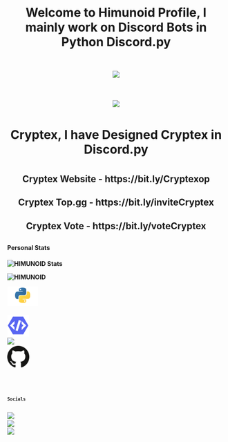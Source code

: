 <h1 align="center">Welcome to Himunoid Profile, I mainly work on Discord Bots in Python Discord.py<h1>
 <p align="center"><img height="400" src="https://cdn.discordapp.com/attachments/913640616712343616/935824715778502736/cryptex_banner.png">
   <br></br>
  <a href="https://top.gg/bot/919991790164115468">
  <img src="https://top.gg/api/widget/919991790164115468.svg">
</a>
  
<h1 align="center">Cryptex, I have Designed Cryptex in Discord.py <h1>  

 <h2 align="center">Cryptex Website - https://bit.ly/Cryptexop <h2>   
    <h2 align="center">Cryptex Top.gg - https://bit.ly/inviteCryptex <h2> 
      <h2 align="center">Cryptex Vote - https://bit.ly/voteCryptex <h2> 
      

  
<h4>Personal Stats<h4>
<img src="https://github-readme-stats.vercel.app/api?username=HIMUNOID&&show_icons=true&title_color=ffbf00&icon_color=858585&text_color=858585&bg_color=111111" alt="HIMUNOID Stats"/>
<p align="left"> <img src="https://komarev.com/ghpvc/?username=HIMUNOID&label=Profile%20views&color=ffbf00&style=flat" alt="HIMUNOID" /> </p>  
<a href="https://www.python.org"><img height="45" src="https://github.com/HIMUNOID/HIMUNOID/blob/main/Python.png"/></a>  
<br></br>
<code><img height="50" src="https://github.com/HIMUNOID/HIMUNOID/blob/main/4323-blurple-verified-bot-developer.png">
<code><img height="50" src="https://cdn.discordapp.com/attachments/913640616712343616/934845286243762186/Discord_Emote_Maker_2.png">
<code><img height="50" src="https://github.com/HIMUNOID/HIMUNOID/blob/main/4601_github.png">  
  
  
  </code>
  
<h4>Socials<h4>
<a href="https://discord.gg/55R2R8GETm"><img height="45" src="https://img.icons8.com/cute-clipart/50/000000/discord-logo.png"/></a>
<a href="https://www.youtube.com/channel/UC9-lORtXxTXkh19r8XNPXsg"><img height="45" src="https://img.icons8.com/fluency/50/000000/youtube.png"/></a>
<a href="https://bit.ly/CryptexOp"><img height="45" src="https://cdn.discordapp.com/attachments/913640616712343616/934845286243762186/Discord_Emote_Maker_2.png"/></a>

<!---
PiDPyd/PiDPyd is a ✨ special ✨ repository because its `README.md` (this file) appears on your GitHub profile.
You can click the Preview link to take a look at your changes.
--->
